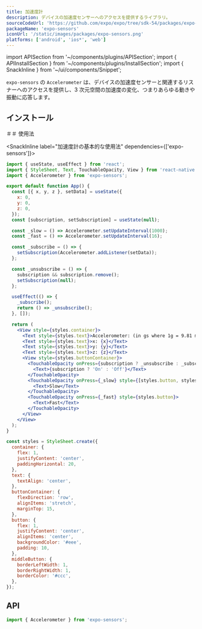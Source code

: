 ```yaml
---
title: 加速度計
description: デバイスの加速度センサーへのアクセスを提供するライブラリ。
sourceCodeUrl: 'https://github.com/expo/expo/tree/sdk-54/packages/expo-sensors'
packageName: 'expo-sensors'
iconUrl: '/static/images/packages/expo-sensors.png'
platforms: ['android', 'ios*', 'web']
---
```


import APISection from '~/components/plugins/APISection';
import { APIInstallSection } from '~/components/plugins/InstallSection';
import { SnackInline } from '~/ui/components/Snippet';

`expo-sensors` の `Accelerometer` は、デバイスの加速度センサーと関連するリスナーへのアクセスを提供し、3 次元空間の加速度の変化、つまりあらゆる動きや振動に応答します。

## インストール

<APIInstallSection />

＃＃ 使用法

<SnackInline label="加速度計の基本的な使用法" dependencies={['expo-sensors']}>

```jsx
import { useState, useEffect } from 'react';
import { StyleSheet, Text, TouchableOpacity, View } from 'react-native';
import { Accelerometer } from 'expo-sensors';

export default function App() {
  const [{ x, y, z }, setData] = useState({
    x: 0,
    y: 0,
    z: 0,
  });
  const [subscription, setSubscription] = useState(null);

  const _slow = () => Accelerometer.setUpdateInterval(1000);
  const _fast = () => Accelerometer.setUpdateInterval(16);

  const _subscribe = () => {
    setSubscription(Accelerometer.addListener(setData));
  };

  const _unsubscribe = () => {
    subscription && subscription.remove();
    setSubscription(null);
  };

  useEffect(() => {
    _subscribe();
    return () => _unsubscribe();
  }, []);

  return (
    <View style={styles.container}>
      <Text style={styles.text}>Accelerometer: (in gs where 1g = 9.81 m/s^2)</Text>
      <Text style={styles.text}>x: {x}</Text>
      <Text style={styles.text}>y: {y}</Text>
      <Text style={styles.text}>z: {z}</Text>
      <View style={styles.buttonContainer}>
        <TouchableOpacity onPress={subscription ? _unsubscribe : _subscribe} style={styles.button}>
          <Text>{subscription ? 'On' : 'Off'}</Text>
        </TouchableOpacity>
        <TouchableOpacity onPress={_slow} style={[styles.button, styles.middleButton]}>
          <Text>Slow</Text>
        </TouchableOpacity>
        <TouchableOpacity onPress={_fast} style={styles.button}>
          <Text>Fast</Text>
        </TouchableOpacity>
      </View>
    </View>
  );
}

const styles = StyleSheet.create({
  container: {
    flex: 1,
    justifyContent: 'center',
    paddingHorizontal: 20,
  },
  text: {
    textAlign: 'center',
  },
  buttonContainer: {
    flexDirection: 'row',
    alignItems: 'stretch',
    marginTop: 15,
  },
  button: {
    flex: 1,
    justifyContent: 'center',
    alignItems: 'center',
    backgroundColor: '#eee',
    padding: 10,
  },
  middleButton: {
    borderLeftWidth: 1,
    borderRightWidth: 1,
    borderColor: '#ccc',
  },
});
```

</SnackInline>

## API

```js
import { Accelerometer } from 'expo-sensors';
```

<APISection packageName="expo-accelerometer" />

